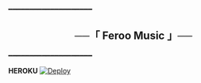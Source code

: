 ━━━━━━━━━━━━━━━━━━━━

<h2 align="center">
    ──「 Feroo Music 」──
</h2>

━━━━━━━━━━━━━━━━━━━━

<b>HEROKU</b>
[![Deploy](https://www.herokucdn.com/deploy/button.svg)](https://heroku.com/deploy?template=https://github.com/Theferid/FerooMusic)
